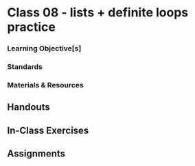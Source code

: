 # Class 08 - lists + definite loops practice

### Learning Objective[s]

### Standards

### Materials & Resources

## Handouts

## In-Class Exercises

## Assignments
